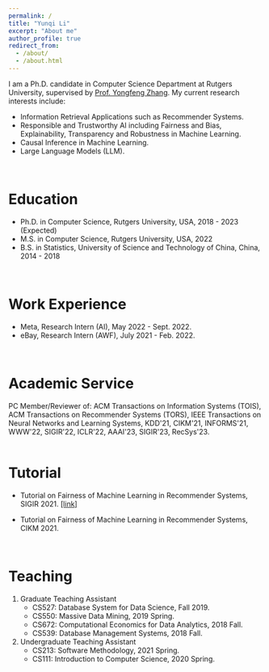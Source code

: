 ```yaml
---
permalink: /
title: "Yunqi Li"
excerpt: "About me"
author_profile: true
redirect_from: 
  - /about/
  - /about.html
---
```

I am a Ph.D. candidate in Computer Science Department at Rutgers University, supervised by [Prof. Yongfeng Zhang](http://yongfeng.me). My current research interests include:
- Information Retrieval Applications such as Recommender Systems.
- Responsible and Trustworthy AI including Fairness and Bias, Explainability, Transparency and Robustness in Machine Learning.
- Causal Inference in Machine Learning.
- Large Language Models (LLM).      
<br/>
       
Education
======
- Ph.D. in Computer Science, Rutgers University, USA, 2018 - 2023 (Expected)
- M.S. in Computer Science, Rutgers University, USA, 2022
- B.S. in Statistics, University of Science and Technology of China, China, 2014 - 2018      
<br/>  

Work Experience
======
- Meta, Research Intern (AI), May 2022 - Sept. 2022.
- eBay, Research Intern (AWF), July 2021 - Feb. 2022.      
<br/>  

Academic Service
======
PC Member/Reviewer of:
ACM Transactions on Information Systems (TOIS), ACM Transactions on Recommender Systems (TORS), IEEE Transactions on Neural Networks and Learning Systems, KDD'21, CIKM'21, INFORMS'21, WWW'22, SIGIR'22, ICLR'22, AAAI'23, SIGIR'23, RecSys'23.      
<br/>  

Tutorial
======
- Tutorial on Fairness of Machine Learning in Recommender Systems, SIGIR 2021. [[link]](https://fairness-tutorial.github.io/)     

- Tutorial on Fairness of Machine Learning in Recommender Systems, CIKM 2021.      
<br/>  

<!---
Publication
======
- **Yunqi Li**, Hanxiong Chen, Zuohui Fu, Yingqiang Ge, Yongfeng Zhang. "User-oriented Fairness in Recommendation." In *Proceedings of the WebConference (WWW)*, 2021.
- Hanxiong Chen, Shaoyun Shi, **Yunqi Li**, Yongfeng Zhang. "Neural Collaborative Reasoning." In *Proceedings of the Web Conference (WWW)*, 2021.
- Yingqiang Ge, Shuchang Liu, Ruoyuan Gao, Yikun Xian, **Yunqi Li**, Xiangyu Zhao et al. "Towards Long-term Fairness in Recommendation." In *Proceedings of the 14th ACM International Conference on Web Search and Data Mining (WSDM)*, 2021.
- **Yunqi Li**, Shuyuan Xu, Bo Liu, Zuohui Fu, Shuchang Liu, Xu Chen, Yongfeng Zhang. "Discrete Knowledge Graph Embedding Based on Discrete Optimization." In *Proceedings of the AAAI-20 Workshop on Knowledge Discovery from Unstructured Data in Financial Services.*        
<br/>
--->

Teaching
======
1. Graduate Teaching Assistant
    - CS527: Database System for Data Science, Fall 2019.
    - CS550: Massive Data Mining, 2019 Spring.
    - CS672: Computational Economics for Data Analytics, 2018 Fall.
    - CS539: Database Management Systems, 2018 Fall.
2. Undergraduate Teaching Assistant
    - CS213: Software Methodology, 2021 Spring.
    - CS111: Introduction to Computer Science, 2020 Spring.


